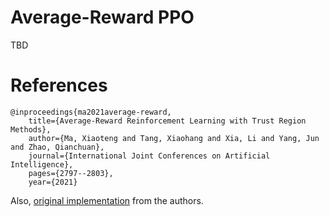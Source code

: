 # Average-Reward PPO

TBD

# References

```
@inproceedings{ma2021average-reward,
    title={Average-Reward Reinforcement Learning with Trust Region Methods},
    author={Ma, Xiaoteng and Tang, Xiaohang and Xia, Li and Yang, Jun and Zhao, Qianchuan},
    journal={International Joint Conferences on Artificial Intelligence},
    pages={2797--2803},
    year={2021}
```

Also, [original implementation](https://github.com/xtma/apo) from the authors.